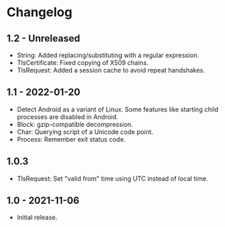 # Changelog

## 1.2 - Unreleased
* String: Added replacing/substituting with a regular expression.
* TlsCertificate: Fixed copying of X509 chains.
* TlsRequest: Added a session cache to avoid repeat handshakes.

## 1.1 - 2022-01-20
* Detect Android as a variant of Linux. Some features like starting child processes are disabled in Android.
* Block: gzip-compatible decompression.
* Char: Querying script of a Unicode code point.
* Process: Remember exit status code.

## 1.0.3
* TlsRequest: Set "valid from" time using UTC instead of local time.

## 1.0 - 2021-11-06
* Initial release.